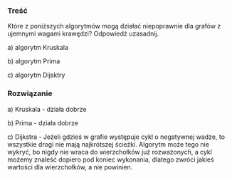 ### Treść

Które z poniższych algorytmów mogą działać niepoprawnie dla grafów z
ujemnymi wagami krawędzi? Odpowiedź uzasadnij.

a)  algorytm Kruskala

b)  algorytm Prima

c)  algorytm Dijsktry

### Rozwiązanie

a)  Kruskala - działa dobrze

b)  Prima - działa dobrze

c)  Dijkstra - Jeżeli gdzieś w grafie występuje cykl o negatywnej wadze,
    to wszystkie drogi nie mają najkrótszej ścieżki. Algorytm może tego
    nie wykryć, bo nigdy nie wraca do wierzchołków już rozważonych, a
    cykl możemy znaleść dopiero pod koniec wykonania, dlatego zwróci
    jakieś wartości dla wierzchołków, a nie powinien.
